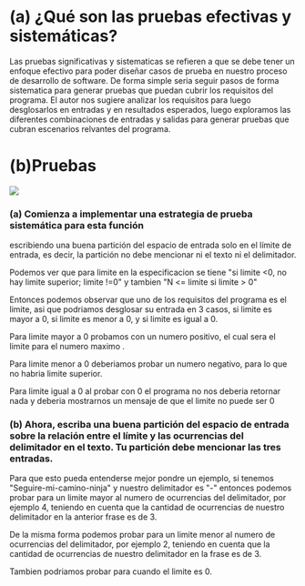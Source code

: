 # (a) ¿Qué son las pruebas efectivas y sistemáticas?

Las pruebas significativas y sistematicas se refieren a que se debe tener un enfoque efectivo para poder diseñar 
casos de prueba en nuestro proceso de desarrollo de software. De forma simple seria seguir 
pasos de forma sistematica para generar pruebas que puedan cubrir los requisitos del programa.
El autor nos sugiere analizar los requisitos para luego desglosarlos en entradas y en resultados esperados, luego exploramos 
las diferentes combinaciones de entradas y salidas para generar pruebas que cubran escenarios relvantes del programa.

# (b)Pruebas

![](assets/1.jpg)

### (a) Comienza a implementar una estrategia de prueba sistemática para esta función
escribiendo una buena partición del espacio de entrada solo en el límite de entrada, es
decir, la partición no debe mencionar ni el texto ni el delimitador.

Podemos ver que para limite en la especificacion se tiene "si limite <0, no hay 
limite superior; limite !=0" y tambien "N <= limite si limite > 0"

Entonces podemos observar que uno de los requisitos del programa es el limite, 
asi que podriamos desglosar su entrada en 3 casos, si limite es mayor a 0, si limite es menor a 0, 
y si limite es igual a 0.

Para limite mayor a 0 probamos con un numero positivo, el cual sera el limite para el numero maximo .

Para limite menor a 0 deberiamos probar un numero negativo, para lo que no habria limite superior.

Para limite igual a 0 al probar con 0 el programa no nos deberia retornar nada y deberia 
mostrarnos un mensaje de que el limite no puede ser 0

### (b) Ahora, escriba una buena partición del espacio de entrada sobre la relación entre el límite y las ocurrencias del delimitador en el texto. Tu partición debe mencionar las tres entradas.

Para que esto pueda entenderse mejor pondre un ejemplo, si tenemos "Seguire-mi-camino-ninja" y nuestro delimitador es "-" 
entonces podemos probar para un limite mayor al numero de ocurrencias del delimitador, por ejemplo 4, teniendo en cuenta 
que la cantidad de ocurrencias de nuestro delimitador en la anterior frase es de 3.

De la misma forma podemos probar para un limite menor al numero de ocurrencias del delimitador, por ejemplo 2, teniendo en cuenta 
que la cantidad de ocurrencias de nuestro delimitador en la frase es de 3.

Tambien podriamos probar para cuando el limite es 0.
